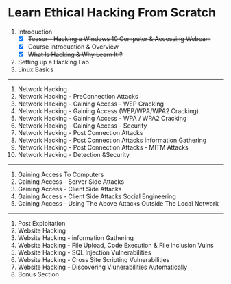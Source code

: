 # Learn Ethical Hacking From Scratch

1. Introduction
    - [x] ~~Teaser - Hacking a Windows 10 Computer & Accessing Webcam~~
    - [x] ~~Course Introduction & Overview~~
    - [x] ~~What Is Hacking & Why Learn It ?~~
1. Setting up a Hacking Lab
1. Linux Basics
---
1. Network Hacking
1. Network Hacking - PreConnection Attacks
1. Network Hacking - Gaining Access - WEP Cracking
1. Network Hacking - Gaining Access (WEP/WPA/WPA2 Cracking)
1. Network Hacking - Gaining Access - WPA / WPA2 Cracking
1. Network Hacking - Gaining Access - Security
1. Network Hacking - Post Connection Attacks
1. Network Hacking - Post Connection Attacks Information Gathering
1. Network Hacking - Post Connection Attacks - MITM Attacks
1. Network Hacking - Detection &Security
---
1. Gaining Access To Computers
1. Gaining Access - Server Side Attacks
1. Gaining Access - Client Side Attacks
1. Gaining Access - Client Side Attacks Social Engineering
1. Gaining Access - Using The Above Attacks Outside The Local Network
---
1. Post Exploitation
1. Website Hacking
1. Website Hacking - information Gathering
1. Website Hacking - File Upload, Code Execution & File Inclusion Vulns
1. Website Hacking - SQL Injection Vulnerabilities
1. Website Hacking - Cross Site Scripting Vulnerabilities
1. Website Hacking - Discovering Vlunerabilities Automatically
1. Bonus Section